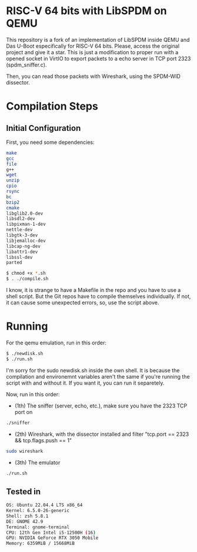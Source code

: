 # RISC-V 64 bits with LibSPDM on QEMU

This repository is a fork of an implementation of LibSPDM inside QEMU and Das U-Boot especifically for RISC-V 64 bits.
Please, access the original project and give it a star.
This is just a modification to proper run with a opened socket in VirtIO to export packets to a echo server in TCP port 2323
(spdm_sniffer.c).

Then, you can read those packets with Wireshark, using the SPDM-WID dissector.

# Compilation Steps

## Initial Configuration

First, you need some dependencies:

```bash
make 
gcc 
file 
g++ 
wget 
unzip 
cpio 
rsync 
bc 
bzip2 
cmake 
libglib2.0-dev 
libsdl2-dev 
libpixman-1-dev 
nettle-dev 
libgtk-3-dev 
libjemalloc-dev 
libcap-ng-dev 
libattr1-dev 
libssl-dev
parted
```

```bash
$ chmod +x *.sh
$ . ./compile.sh
```
I know, it is strange to have a Makefile in the repo and you have to use a shell script. But the Git repos have to compile themselves
individually. If not, it can cause some unexpected errors, so, use the script above.

# Running

For the qemu emulation, run in this order:
```bash
$ ./newdisk.sh
$ ./run.sh
```
I'm sorry for the sudo newdisk.sh inside the own shell. It is because the compilation and environemnt variables aren't the same if you're running the
script with and without it. If you want it, you can run it separetely.

Now, run in this order:
- (1th) The sniffer (server, echo, etc.), make sure you have the 2323 TCP port on
```bash
./sniffer
```
- (2th) Wireshark, with the dissector installed and filter "tcp.port == 2323 && tcp.flags.push == 1"
```bash
sudo wireshark
```
- (3th) The emulator
```bash
./run.sh
```

## Tested in

```bash
OS: Ubuntu 22.04.4 LTS x86_64 
Kernel: 6.5.0-26-generic 
Shell: zsh 5.8.1 
DE: GNOME 42.9 
Terminal: gnome-terminal 
CPU: 12th Gen Intel i5-12500H (16)  
GPU: NVIDIA GeForce RTX 3050 Mobile 
Memory: 6359MiB / 15668MiB 

```